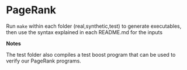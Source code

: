 PageRank
========

Run ```make``` within each folder (real,synthetic,test) to generate executables, then use the syntax explained in each README.md for the inputs

**Notes**

The test folder also compiles a test boost program that can be used to verify our PageRank programs. 
